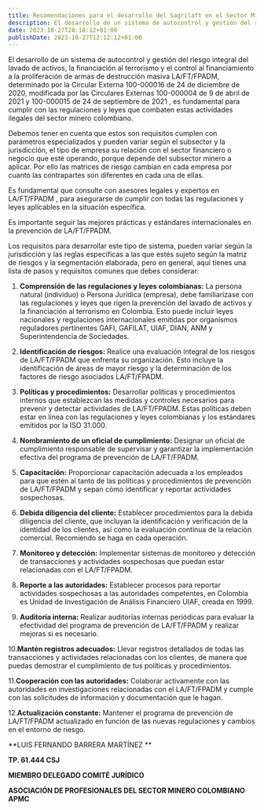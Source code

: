 ```yaml
---
title: Recomendaciones para el desarrollo del Sagrilaft en el Sector Minero Colombiano
description: El desarrollo de un sistema de autocontrol y gestión del riesgo integral del lavado de activos, la financiación al terrorismo y el control al financiamiento a la proliferación de armas de destrucción masiva LA/FT/FPADM, determinado por la Circular Externa 100-000016 de 24 de diciembre de 2020, modificada por las Circulares Externas 100-000004 de 9 de abril de 2021 y 100-000015 de 24 de septiembre de 2021 
date: 2023-10-27T28:18:12+01:00
publishDate: 2023-10-27T12:12:12+01:00
---
```

El desarrollo de un sistema de autocontrol y gestión del riesgo integral del lavado de activos, la financiación al terrorismo y el control al financiamiento a la proliferación de armas de destrucción masiva LA/FT/FPADM, determinado por la Circular Externa 100-000016 de 24 de diciembre de 2020, modificada por las Circulares Externas 100-000004 de 9 de abril de 2021 y 100-000015 de 24 de septiembre de 2021 , es fundamental para cumplir con las regulaciones y leyes que combaten estas actividades ilegales del sector minero colombiano. 
<!--more-->
Debemos tener en cuenta que estos son requisitos cumplen con parámetros especializados y pueden variar según el subsector y la jurisdicción, el tipo de empresa su relación con el sector financiero o negocio que esté operando, porque depende del subsector minero a aplicar. Por ello las matrices de riesgo cambian en cada empresa por cuanto las contrapartes son diferentes en cada una de ellas. 

Es fundamental que consulte con asesores legales y expertos en LA/FT/FPADM , para asegurarse de cumplir con todas las regulaciones y leyes aplicables en la situación específica. 

Es importante seguir las mejores prácticas y estándares internacionales en la prevención de LA/FT/FPADM.

Los requisitos para desarrollar este tipo de sistema, pueden variar según la jurisdicción y las reglas específicas a las que estés sujeto según la matriz de riesgos y la segmentación elaborada, pero en general, aquí tienes una lista de pasos y requisitos comunes que debes considerar:

1. **Comprensión de las regulaciones y leyes colombianas:** La persona natural (individuo) o Persona Jurídica (empresa), debe familiarizase con las regulaciones y leyes que rigen la prevención del lavado de activos y la financiación al terrorismo en Colombia. Esto puede incluir leyes nacionales y regulaciones internacionales emitidas por organismos reguladores pertinentes GAFI, GAFILAT, UIAF, DIAN, ANM y Superintendencia de Sociedades.

2. **Identificación de riesgos:** Realice una evaluación integral de los riesgos de LA/FT/FPADM que enfrenta su organización. Esto incluye la identificación de áreas de mayor riesgo y la determinación de los factores de riesgo asociados LA/FT/FPADM.

3. **Políticas y procedimientos:** Desarrollar políticas y procedimientos internos que establezcan las medidas y controles necesarios para prevenir y detectar actividades de LA/FT/FPADM. Estas políticas deben estar en línea con las regulaciones y leyes colombianas y los estándares emitidos por la ISO 31.000.

4. **Nombramiento de un oficial de cumplimiento:** Designar un oficial de cumplimiento responsable de supervisar y garantizar la implementación efectiva del programa de prevención de LA/FT/FPADM.

5. **Capacitación:** Proporcionar capacitación adecuada a los empleados para que estén al tanto de las políticas y procedimientos de prevención de LA/FT/FPADM y sepan cómo identificar y reportar actividades sospechosas.

6. **Debida diligencia del cliente:** Establecer procedimientos para la debida diligencia del cliente, que incluyan la identificación y verificación de la identidad de los clientes, así como la evaluación continua de la relación comercial. Recomiendo se haga en cada operación. 

7. **Monitoreo y detección:** Implementar sistemas de monitoreo y detección de transacciones y actividades sospechosas que puedan estar relacionadas con el LA/FT/FPADM.

8. **Reporte a las autoridades:** Establecer procesos para reportar actividades sospechosas a las autoridades competentes, en Colombia es Unidad de Investigación de Análisis Financiero UIAF, creada en 1999.

9. **Auditoría interna:** Realizar auditorías internas periódicas para evaluar la efectividad del programa de prevención de LA/FT/FPADM y realizar mejoras si es necesario.

10.**Mantén registros adecuados:** Llevar registros detallados de todas las transacciones y actividades relacionadas con los clientes, de manera que puedas demostrar el cumplimiento de tus políticas y procedimientos.

11.**Cooperación con las autoridades:** Colaborar activamente con las autoridades en investigaciones relacionadas con el LA/FT/FPADM y cumple con las solicitudes de información y documentación que le hagan.

12.**Actualización constante:** Mantener el programa de prevención de LA/FT/FPADM actualizado en función de las nuevas regulaciones y cambios en el entorno de riesgo.

**LUIS FERNANDO BARRERA MARTÍNEZ **

**TP. 61.444 CSJ** 

**MIEMBRO DELEGADO COMITÉ JURÍDICO** 

**ASOCIACIÓN DE PROFESIONALES DEL SECTOR MINERO COLOMBIANO APMC**